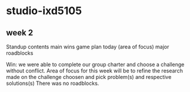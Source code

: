 # studio-ixd5105

## week 2

Standup contents
main wins
game plan today (area of focus)
major roadblocks


Win: we were able to complete our group charter and choose a challenge without conflict.
Area of focus for this week will be to refine the research made on the challenge choosen and pick problem(s) and respective solutions(s)
There was no roadblocks. 